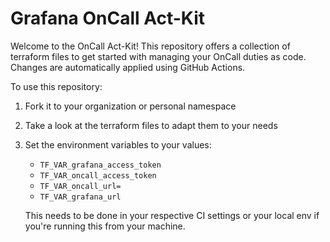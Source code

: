 # Grafana OnCall Act-Kit

Welcome to the OnCall Act-Kit! This repository offers a collection of terraform
files to get started with managing your OnCall duties as code. Changes are
automatically applied using GitHub Actions.

To use this repository:

1. Fork it to your organization or personal namespace
1. Take a look at the terraform files to adapt them to your needs
1. Set the environment variables to your values:
    + `TF_VAR_grafana_access_token`
    + `TF_VAR_oncall_access_token`
    + `TF_VAR_oncall_url=`
    + `TF_VAR_grafana_url`

    This needs to be done in your respective CI settings or your local env if
    you're running this from your machine.
